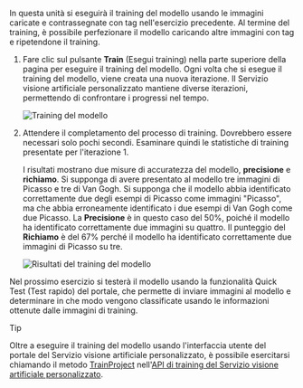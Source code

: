 In questa unità si eseguirà il training del modello usando le immagini caricate e contrassegnate con tag nell'esercizio precedente. Al termine del training, è possibile perfezionare il modello caricando altre immagini con tag e ripetendone il training.

1. Fare clic sul pulsante **Train** (Esegui training) nella parte superiore della pagina per eseguire il training del modello. Ogni volta che si esegue il training del modello, viene creata una nuova iterazione. Il Servizio visione artificiale personalizzato mantiene diverse iterazioni, permettendo di confrontare i progressi nel tempo.

    ![Training del modello](../media/2-portal-click-train.png)

1. Attendere il completamento del processo di training. Dovrebbero essere necessari solo pochi secondi. Esaminare quindi le statistiche di training presentate per l'iterazione 1. 

    I risultati mostrano due misure di accuratezza del modello, **precisione** e **richiamo**. Si supponga di avere presentato al modello tre immagini di Picasso e tre di Van Gogh. Si supponga che il modello abbia identificato correttamente due degli esempi di Picasso come immagini "Picasso", ma che abbia erroneamente identificato i due esempi di Van Gogh come due Picasso. La **Precisione** è in questo caso del 50%, poiché il modello ha identificato correttamente due immagini su quattro. Il punteggio del **Richiamo** è del 67% perché il modello ha identificato correttamente due immagini di Picasso su tre.

    ![Risultati del training del modello](../media/2-portal-train-complete.png)

Nel prossimo esercizio si testerà il modello usando la funzionalità Quick Test (Test rapido) del portale, che permette di inviare immagini al modello e determinare in che modo vengono classificate usando le informazioni ottenute dalle immagini di training.

> [!TIP]
> Oltre a eseguire il training del modello usando l'interfaccia utente del portale del Servizio visione artificiale personalizzato, è possibile esercitarsi chiamando il metodo [TrainProject](https://southcentralus.dev.cognitive.microsoft.com/docs/services/d9a10a4a5f8549599f1ecafc435119fa/operations/58d5835bc8cb231380095bed) nell'[API di training del Servizio visione artificiale personalizzato](https://southcentralus.dev.cognitive.microsoft.com/docs/services/d9a10a4a5f8549599f1ecafc435119fa/operations/58d5835bc8cb231380095be3).